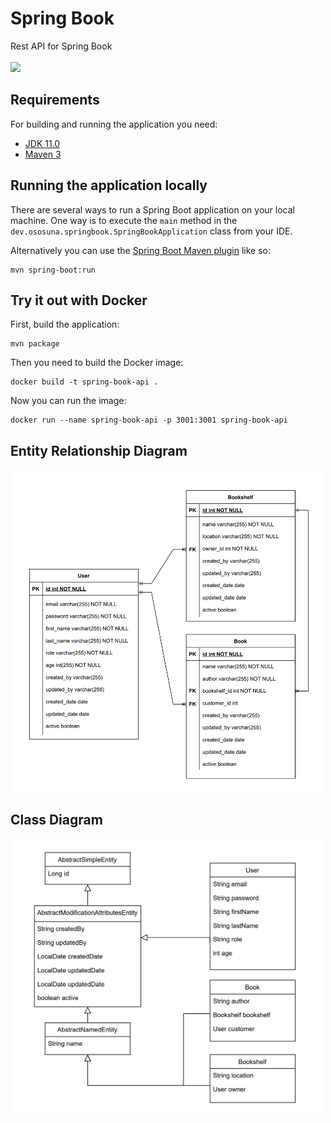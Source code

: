 # Spring Book
Rest API for Spring Book
<br><br>
<img width="300" src="https://media.giphy.com/media/ZkwSxuckDvf7q/giphy.gif"/>
## Requirements

For building and running the application you need:

- [JDK 11.0](https://www.oracle.com/mx/java/technologies/javase/jdk11-archive-downloads.html)
- [Maven 3](https://maven.apache.org)
## Running the application locally

There are several ways to run a Spring Boot application on your local machine. One way is to execute the `main` method in the `dev.ososuna.springbook.SpringBookApplication` class from your IDE.

Alternatively you can use the [Spring Boot Maven plugin](https://docs.spring.io/spring-boot/docs/current/reference/html/build-tool-plugins-maven-plugin.html) like so:

```shell
mvn spring-boot:run
```
## Try it out with Docker

First, build the application:

```shell
mvn package
```

Then you need to build the Docker image:

```shell
docker build -t spring-book-api .
```
  
Now you can run the image:
  
```shell
docker run --name spring-book-api -p 3001:3001 spring-book-api
```
## Entity Relationship Diagram
<img width="500" src="assets/ERD.png"/>

## Class Diagram
<img width="500" src="assets/Class_Diagram.png"/>
